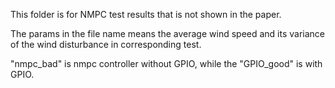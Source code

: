 This folder is for NMPC test results that is not shown in the paper.

The params in the file name means the average wind speed and its variance of the wind disturbance in corresponding test.

"nmpc_bad" is nmpc controller without GPIO, while the "GPIO_good" is with GPIO.
